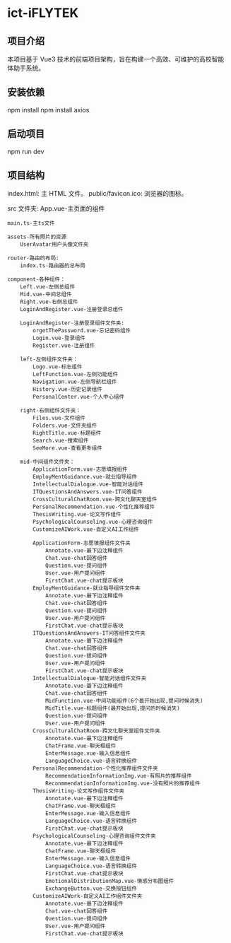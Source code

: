 # ict-iFLYTEK

## 项目介绍

本项目基于 Vue3 技术的前端项目架构，旨在构建一个高效、可维护的高校智能体助手系统。

## 安装依赖

npm install
npm install axios

## 启动项目

npm run dev

## 项目结构

index.html: 主 HTML 文件。
public/favicon.ico: 浏览器的图标。

src 文件夹:
App.vue-主页面的组件

    main.ts-主ts文件

    assets-所有照片的资源
    	UserAvatar用户头像文件夹

    router-路由的布局:
    	index.ts-路由器的总布局

    component-各种组件：
    	Left.vue-左侧总组件
    	Mid.vue-中间总组件
    	Right.vue-右侧总组件
    	LoginAndRegister.vue-注册登录总组件

    	LoginAndRegister-注册登录组件文件夹:
    		orgetThePassword.vue-忘记密码组件
    		Login.vue-登录组件
    		Register.vue-注册组件

    	left-左侧组件文件夹：
    		Logo.vue-标志组件
    		LeftFunction.vue-左侧功能组件
    		Navigation.vue-左侧导航栏组件
    		History.vue-历史记录组件
    		PersonalCenter.vue-个人中心组件

    	right-右侧组件文件夹：
    		Files.vue-文件组件
    		Folders.vue-文件夹组件
    		RightTitle.vue-标题组件
    		Search.vue-搜索组件
    		SeeMore.vue-查看更多组件

    	mid-中间组件文件夹：
    		ApplicationForm.vue-志愿填报组件
    		EmployMentGuidance.vue-就业指导组件
    		IntellectualDialogue.vue-智能对话组件
    		ITQuestionsAndAnswers.vue-IT问答组件
    		CrossCulturalChatRoom.vue-跨文化聊天室组件
    		PersonalRecommendation.vue-个性化推荐组件
    		ThesisWriting.vue-论文写作组件
    		PsychologicalCounseling.vue-心理咨询组件
    		CustomizeAIWork.vue-自定义AI工作组件

    		ApplicationForm-志愿填报组件文件夹
    			Annotate.vue-最下边注释组件
    			Chat.vue-chat回答组件
    			Question.vue-提问组件
    			User.vue-用户提问组件
    			FirstChat.vue-chat提示板块
    		EmployMentGuidance-就业指导组件文件夹
    			Annotate.vue-最下边注释组件
    			Chat.vue-chat回答组件
    			Question.vue-提问组件
    			User.vue-用户提问组件
    			FirstChat.vue-chat提示板块
    		ITQuestionsAndAnswers-IT问答组件文件夹
    			Annotate.vue-最下边注释组件
    			Chat.vue-chat回答组件
    			Question.vue-提问组件
    			User.vue-用户提问组件
    			FirstChat.vue-chat提示板块
    		IntellectualDialogue-智能对话组件文件夹
    			Annotate.vue-最下边注释组件
    			Chat.vue-chat回答组件
    			MidFunction.vue-中间功能组件(6个最开始出现,提问时候消失)
    			MidTitle.vue-标题组件(最开始出现,提问的时候消失)
    			Question.vue-提问组件
    			User.vue-用户提问组件
    		CrossCulturalChatRoom-跨文化聊天室组件文件夹
    			Annotate.vue-最下边注释组件
    			ChatFrame.vue-聊天框组件
    			EnterMessage.vue-输入信息组件
    			LanguageChoice.vue-语言转换组件
    		PersonalRecommendation-个性化推荐组件文件夹
    			RecommendationInformationImg.vue-有照片的推荐组件
    			ReconmmendationInformationImg.vue-没有照片的推荐组件
    		ThesisWriting-论文写作组件文件夹
    			Annotate.vue-最下边注释组件
    			ChatFrame.vue-聊天框组件
    			EnterMessage.vue-输入信息组件
    			LanguageChoice.vue-语言转换组件
    			FirstChat.vue-chat提示板块
    		PsychologicalCounseling-心理咨询组件文件夹
    			Annotate.vue-最下边注释组件
    			ChatFrame.vue-聊天框组件
    			EnterMessage.vue-输入信息组件
    			LanguageChoice.vue-语言转换组件
    			FirstChat.vue-chat提示板块
    			EmotionalDistributionMap.vue-情感分布图组件
    			ExchangeButton.vue-交换按钮组件
    		CustomizeAIWork-自定义AI工作组件文件夹
    			Annotate.vue-最下边注释组件
    			Chat.vue-chat回答组件
    			Question.vue-提问组件
    			User.vue-用户提问组件
    			FirstChat.vue-chat提示板块